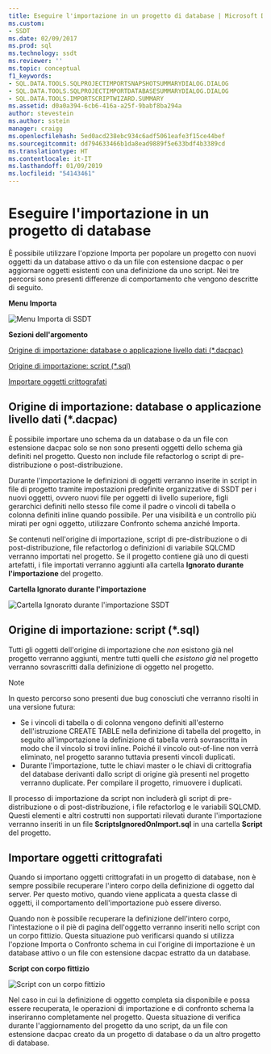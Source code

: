 ```yaml
---
title: Eseguire l'importazione in un progetto di database | Microsoft Docs
ms.custom:
- SSDT
ms.date: 02/09/2017
ms.prod: sql
ms.technology: ssdt
ms.reviewer: ''
ms.topic: conceptual
f1_keywords:
- SQL.DATA.TOOLS.SQLPROJECTIMPORTSNAPSHOTSUMMARYDIALOG.DIALOG
- SQL.DATA.TOOLS.SQLPROJECTIMPORTDATABASESUMMARYDIALOG.DIALOG
- SQL.DATA.TOOLS.IMPORTSCRIPTWIZARD.SUMMARY
ms.assetid: d0a0a394-6cb6-416a-a25f-9babf8ba294a
author: stevestein
ms.author: sstein
manager: craigg
ms.openlocfilehash: 5ed0acd238ebc934c6adf5061eafe3f15ce44bef
ms.sourcegitcommit: dd794633466b1da8ead9889f5e633bdf4b3389cd
ms.translationtype: HT
ms.contentlocale: it-IT
ms.lasthandoff: 01/09/2019
ms.locfileid: "54143461"
---
```

# <a name="import-into-a-database-project"></a>Eseguire l'importazione in un progetto di database
È possibile utilizzare l'opzione Importa per popolare un progetto con nuovi oggetti da un database attivo o da un file con estensione dacpac o per aggiornare oggetti esistenti con una definizione da uno script. Nei tre percorsi sono presenti differenze di comportamento che vengono descritte di seguito.  
  
**Menu Importa**  
  
![Menu Importa di SSDT](../ssdt/media/ssdt-import.gif "Menu Importa di SSDT")  
  
**Sezioni dell'argomento**  
  
[Origine di importazione: database o applicazione livello dati (*.dacpac)](#bkmk_import_source_db)  
  
[Origine di importazione: script (*.sql)](#bkmk_import_source_script)  
  
[Importare oggetti crittografati](#bkmk_import_encrypted)  
  
## <a name="bkmk_import_source_db"></a>Origine di importazione: database o applicazione livello dati (*.dacpac)  
È possibile importare uno schema da un database o da un file con estensione dacpac solo se non sono presenti oggetti dello schema già definiti nel progetto. Questo non include file refactorlog o script di pre-distribuzione o post-distribuzione.  
  
Durante l'importazione le definizioni di oggetti verranno inserite in script in file di progetto tramite impostazioni predefinite organizzative di SSDT per i nuovi oggetti, ovvero nuovi file per oggetti di livello superiore, figli gerarchici definiti nello stesso file come il padre o vincoli di tabella o colonna definiti inline quando possibile. Per una visibilità e un controllo più mirati per ogni oggetto, utilizzare Confronto schema anziché Importa.  
  
Se contenuti nell'origine di importazione, script di pre-distribuzione o di post-distribuzione, file refactorlog o definizioni di variabile SQLCMD verranno importati nel progetto. Se il progetto contiene già uno di questi artefatti, i file importati verranno aggiunti alla cartella **Ignorato durante l'importazione** del progetto.  
  
**Cartella Ignorato durante l'importazione**  
  
![Cartella Ignorato durante l'importazione SSDT](../ssdt/media/ssdt-ignoredonimport.gif "Cartella Ignorato durante l'importazione SSDT")  
  
## <a name="bkmk_import_source_script"></a>Origine di importazione: script (*.sql)  
Tutti gli oggetti dell'origine di importazione che *non* esistono già nel progetto verranno aggiunti, mentre tutti quelli che *esistono già* nel progetto verranno sovrascritti dalla definizione di oggetto nel progetto.  
  
> [!NOTE]  
> In questo percorso sono presenti due bug conosciuti che verranno risolti in una versione futura:  
>   
> -   Se i vincoli di tabella o di colonna vengono definiti all'esterno dell'istruzione CREATE TABLE nella definizione di tabella del progetto, in seguito all'importazione la definizione di tabella verrà sovrascritta in modo che il vincolo si trovi inline. Poiché il vincolo out-of-line non verrà eliminato, nel progetto saranno tuttavia presenti vincoli duplicati.  
> -   Durante l'importazione, tutte le chiavi master o le chiavi di crittografia del database derivanti dallo script di origine già presenti nel progetto verranno duplicate. Per compilare il progetto, rimuovere i duplicati.  
  
Il processo di importazione da script non includerà gli script di pre-distribuzione o di post-distribuzione, i file refactorlog e le variabili SQLCMD. Questi elementi e altri costrutti non supportati rilevati durante l'importazione verranno inseriti in un file **ScriptsIgnoredOnImport.sql** in una cartella **Script** del progetto.  
  
 
## <a name="bkmk_import_encrypted"></a>Importare oggetti crittografati  
Quando si importano oggetti crittografati in un progetto di database, non è sempre possibile recuperare l'intero corpo della definizione di oggetto dal server. Per questo motivo, quando viene applicata a questa classe di oggetti, il comportamento dell'importazione può essere diverso.  
  
Quando non è possibile recuperare la definizione dell'intero corpo, l'intestazione o il piè di pagina dell'oggetto verranno inseriti nello script con un corpo fittizio. Questa situazione può verificarsi quando si utilizza l'opzione Importa o Confronto schema in cui l'origine di importazione è un database attivo o un file con estensione dacpac estratto da un database.  
  
**Script con corpo fittizio**  
  
![Script con un corpo fittizio](../ssdt/media/ssdt-procwithencryption.gif "Script con un corpo fittizio")  
  
Nel caso in cui la definizione di oggetto completa sia disponibile e possa essere recuperata, le operazioni di importazione e di confronto schema la inseriranno completamente nel progetto. Questa situazione di verifica durante l'aggiornamento del progetto da uno script, da un file con estensione dacpac creato da un progetto di database o da un altro progetto di database.  
  
